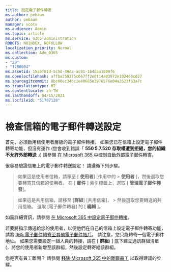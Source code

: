 ```yaml
---
title: 設定電子郵件轉寄
ms.author: pebaum
author: pebaum
manager: scotv
ms.audience: Admin
ms.topic: article
ms.service: o365-administration
ROBOTS: NOINDEX, NOFOLLOW
localization_priority: Normal
ms.collection: Adm_O365
ms.custom:
- "20"
- "1200004"
ms.assetid: 15abf81d-5c5d-49da-ac81-1b4daa1809f6
ms.openlocfilehash: a7fba259375c667ff2e0f14a03972e102468cd27
ms.sourcegitcommit: 8bc60ec34bc1e40685e3976576e04a2623f63a7c
ms.translationtype: MT
ms.contentlocale: zh-TW
ms.lasthandoff: 04/15/2021
ms.locfileid: "51787128"
---
```

# <a name="check-the-email-forwarding-settings-for-a-mailbox"></a>檢查信箱的電子郵件轉送設定

首先，必須啟用租使用者層級的電子郵件轉接。 如果您已在信箱上設定電子郵件轉寄功能，但沒有運作 (您會收到錯誤「 **550 5.7.520 存取權遭到拒絕，您的組織不允許外部轉送** 」) 請參閱 [在 Microsoft 365 中控制自動外部電子郵件](https://docs.microsoft.com/microsoft-365/security/office-365-security/external-email-forwarding?view=o365-worldwide)轉寄。

很容易驗證信箱上的電子郵件轉送設定！ 請遵循下列步驟。
  
> 如果這是使用者信箱，請移至 [ **使用者**] [作用中的 \> **使用者** ]，然後選取您要轉寄其信箱的使用者。 在 [ **郵件** ] 索引標籤上，選取 [ **管理電子郵件轉發**]。

> 如果這是共用信箱，請移至 [**群組**] [共用信箱]， \> 然後選取您要轉送的共用信箱。 選取 [電子郵件轉發] 的 [ **編輯** ]。

如需詳細資訊，請參閱 [在 Microsoft 365 中設定電子郵件轉接](https://docs.microsoft.com/microsoft-365/admin/email/configure-email-forwarding)。
  
若要將指示傳送給您的使用者，以便他們在自己的信箱上設定電子郵件轉寄功能，請將 [365 電子郵件轉寄至其他電子郵件帳戶](https://support.office.com/article/Forward-email-from-Office-365-to-another-email-account-1ed4ee1e-74f8-4f53-a174-86b748ff6a0e)。 請注意，您只能轉寄一個電子郵件地址。 如果您需要設定一組人員的轉接，請在 [ **群組**) ] 底下建立通訊群組清單 (，將您的使用者新增至該群組，然後設定轉寄給該群組。
  
您是否有員工離開？ 請參閱 [移除 Microsoft 365 中的離職員工](https://docs.microsoft.com/microsoft-365/admin/add-users/remove-former-employee) 以取得建議的步驟。